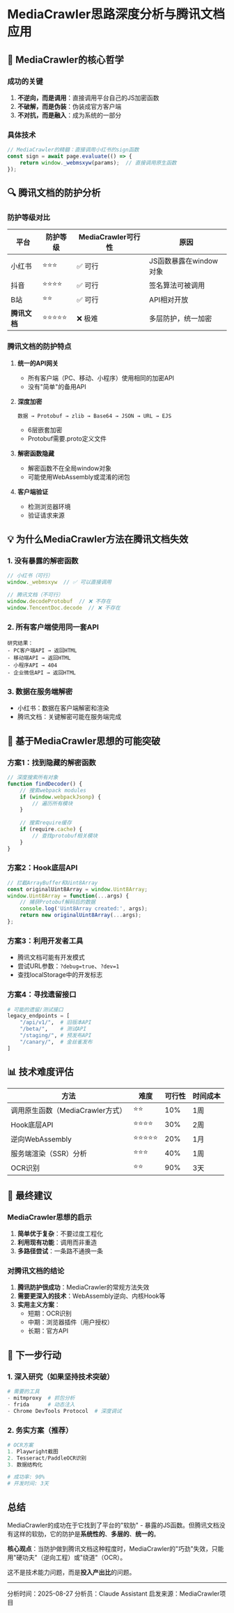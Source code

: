 # MediaCrawler思路深度分析与腾讯文档应用

## 📖 MediaCrawler的核心哲学

### 成功的关键
1. **不逆向，而是调用**：直接调用平台自己的JS加密函数
2. **不破解，而是伪装**：伪装成官方客户端
3. **不对抗，而是融入**：成为系统的一部分

### 具体技术
```javascript
// MediaCrawler的精髓：直接调用小红书的sign函数
const sign = await page.evaluate(() => {
    return window._webmsxyw(params);  // 直接调用原生函数
});
```

## 🔍 腾讯文档的防护分析

### 防护等级对比

| 平台 | 防护等级 | MediaCrawler可行性 | 原因 |
|------|----------|-------------------|------|
| 小红书 | ⭐⭐⭐ | ✅ 可行 | JS函数暴露在window对象 |
| 抖音 | ⭐⭐⭐⭐ | ✅ 可行 | 签名算法可被调用 |
| B站 | ⭐⭐ | ✅ 可行 | API相对开放 |
| **腾讯文档** | ⭐⭐⭐⭐⭐ | ❌ 极难 | 多层防护，统一加密 |

### 腾讯文档的防护特点

1. **统一的API网关**
   - 所有客户端（PC、移动、小程序）使用相同的加密API
   - 没有"简单"的备用API

2. **深度加密**
   ```
   数据 → Protobuf → zlib → Base64 → JSON → URL → EJS
   ```
   - 6层嵌套加密
   - Protobuf需要.proto定义文件

3. **解密函数隐藏**
   - 解密函数不在全局window对象
   - 可能使用WebAssembly或混淆的闭包

4. **客户端验证**
   - 检测浏览器环境
   - 验证请求来源

## 💡 为什么MediaCrawler方法在腾讯文档失效

### 1. 没有暴露的解密函数
```javascript
// 小红书（可行）
window._webmsxyw  // ✅ 可以直接调用

// 腾讯文档（不可行）
window.decodeProtobuf  // ❌ 不存在
window.TencentDoc.decode  // ❌ 不存在
```

### 2. 所有客户端使用同一套API
```
研究结果：
- PC客户端API → 返回HTML
- 移动端API → 返回HTML  
- 小程序API → 404
- 企业微信API → 返回HTML
```

### 3. 数据在服务端解密
- 小红书：数据在客户端解密和渲染
- 腾讯文档：关键解密可能在服务端完成

## 🚀 基于MediaCrawler思想的可能突破

### 方案1：找到隐藏的解密函数
```javascript
// 深度搜索所有对象
function findDecoder() {
    // 搜索webpack modules
    if (window.webpackJsonp) {
        // 遍历所有模块
    }
    
    // 搜索require缓存
    if (require.cache) {
        // 查找protobuf相关模块
    }
}
```

### 方案2：Hook底层API
```javascript
// 拦截ArrayBuffer和Uint8Array
const originalUint8Array = window.Uint8Array;
window.Uint8Array = function(...args) {
    // 捕获Protobuf解码后的数据
    console.log('Uint8Array created:', args);
    return new originalUint8Array(...args);
};
```

### 方案3：利用开发者工具
- 腾讯文档可能有开发模式
- 尝试URL参数：`?debug=true`、`?dev=1`
- 查找localStorage中的开发标志

### 方案4：寻找遗留接口
```python
# 可能的遗留/测试接口
legacy_endpoints = [
    "/api/v1/",  # 旧版本API
    "/beta/",    # 测试API
    "/staging/", # 预发布API
    "/canary/",  # 金丝雀发布
]
```

## 📊 技术难度评估

| 方法 | 难度 | 可行性 | 时间成本 |
|------|------|--------|----------|
| 调用原生函数（MediaCrawler方式） | ⭐⭐ | 10% | 1周 |
| Hook底层API | ⭐⭐⭐⭐ | 30% | 2周 |
| 逆向WebAssembly | ⭐⭐⭐⭐⭐ | 20% | 1月 |
| 服务端渲染（SSR）分析 | ⭐⭐⭐ | 40% | 1周 |
| OCR识别 | ⭐⭐ | 90% | 3天 |

## 🎯 最终建议

### MediaCrawler思想的启示
1. **简单优于复杂**：不要过度工程化
2. **利用现有功能**：调用而非重造
3. **多路径尝试**：一条路不通换一条

### 对腾讯文档的结论
1. **腾讯防护很成功**：MediaCrawler的常规方法失效
2. **需要更深入的技术**：WebAssembly逆向、内核Hook等
3. **实用主义方案**：
   - 短期：OCR识别
   - 中期：浏览器插件（用户授权）
   - 长期：官方API

## 🔧 下一步行动

### 1. 深入研究（如果坚持技术突破）
```python
# 需要的工具
- mitmproxy  # 抓包分析
- frida      # 动态注入
- Chrome DevTools Protocol  # 深度调试
```

### 2. 务实方案（推荐）
```python
# OCR方案
1. Playwright截图
2. Tesseract/PaddleOCR识别
3. 数据结构化

# 成功率: 90%
# 开发时间: 3天
```

## 总结

MediaCrawler的成功在于它找到了平台的"软肋" - 暴露的JS函数。但腾讯文档没有这样的软肋，它的防护是**系统性的**、**多层的**、**统一的**。

**核心观点**：当防护做到腾讯文档这种程度时，MediaCrawler的"巧劲"失效，只能用"硬功夫"（逆向工程）或"绕道"（OCR）。

这不是技术能力问题，而是**投入产出比**的问题。

---
分析时间：2025-08-27
分析员：Claude Assistant
启发来源：MediaCrawler项目